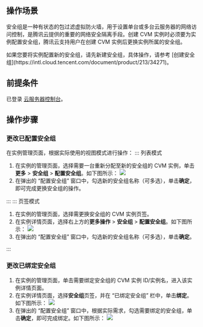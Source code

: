 ## 操作场景
安全组是一种有状态的包过滤虚拟防火墙，用于设置单台或多台云服务器的网络访问控制，是腾讯云提供的重要的网络安全隔离手段。创建 CVM 实例时必须要为实例配置安全组，腾讯云支持用户在创建 CVM 实例后更换实例所属的安全组。

<dx-alert infotype="notice" title="">
如果您要将实例配置新的安全组，请先新建安全组，具体操作，请参考 [创建安全组](https://intl.cloud.tencent.com/document/product/213/34271)。
</dx-alert>



## 前提条件
已登录 [云服务器控制台](https://console.cloud.tencent.com/cvm/index)。

## 操作步骤
### 更改已配置安全组
在实例管理页面，根据实际使用的视图模式进行操作：
<dx-tabs>
::: 列表模式
1. 在实例的管理页面，选择需要一台重新分配至新的安全组的 CVM 实例，单击**更多** > **安全组** > **配置安全组**。如下图所示：
![](https://main.qcloudimg.com/raw/68a30faac347446e57d87e8a1c30ef11.png)
2. 在弹出的 “配置安全组” 窗口中，勾选新的安全组名称（可多选），单击**确定**，即可完成更换安全组的操作。

:::
::: 页签模式
1. 在实例的管理页面，选择需更换安全组的 CVM 实例页签。
2. 在实例详情页面，选择右上方的**更多操作** > **安全组** > **配置安全组**。如下图所示：
![](https://main.qcloudimg.com/raw/c7a1d76159feaa66f52eb16c7787432d.png)
3. 在弹出的 “配置安全组” 窗口中，勾选新的安全组名称（可多选），单击**确定**。

:::
</dx-tabs>

### 更改已绑定安全组

1. 在实例的管理页面，单击需要绑定安全组的 CVM 实例 ID/实例名，进入该实例详情页面。
2. 在实例详情页面，选择**安全组**页签，并在 “已绑定安全组” 栏中，单击**绑定**。如下图所示：
![](https://main.qcloudimg.com/raw/2ea553a1f2f589c6202245addfd62523.png)
3. 在弹出的 “配置安全组” 窗口中，根据实际需求，勾选需要绑定的安全组，单击**确定**，即可完成绑定。如下图所示：
![](https://main.qcloudimg.com/raw/ac58322e8b11db8497d79eb54ecc67f6.png)

